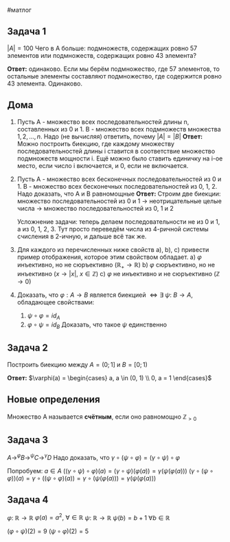 #матлог 
## Задача 1
$|A| = 100$
Чего в A больше: подмножеств, содержащих ровно 57 элементов или подмножеств, содержащих ровно 43 элемента?

**Ответ:** одинаково. Если мы берём подмножество, где 57 элементов, то остальные элементы составляют подмножество, где содержится ровно 43 элемента. Одинаково.

## Дома
1. Пусть A - множество всех последовательностей длины n, составленных из 0 и 1. B - множество всех подмножеств множества ${1, 2, \dots, n}$. Надо (не вычисляя) ответить, почему $|A| = |B|$
	**Ответ:** Можно построить биекцию, где каждому множеству последовательностей длины i ставится в соответствие множество подмножеств мощности i. Ещё можно было ставить единичку на i-ое место, если число i включается, и 0, если не включается.
2. Пусть A - множество всех бесконечных последовательностей из 0 и 1. B - множество всех бесконечных последовательностей из 0, 1, 2. Надо доказать, что A и B равномощные
	**Ответ:** Строим две биекции: множество последовательностей из 0 и 1 $\to$ неотрицательные целые числа $\to$ множество последовательностей из 0, 1 и 2 
	
	Усложнение задачи: теперь делаем последовательности не из 0 и 1, а из 0, 1, 2, 3. Тут просто переведём числа из 4-ричной системы счисления в 2-ичную, и дальше всё так же.
1. Для каждого из перечисленных ниже свойств a), b), c) привести пример отображения, которое этим свойством обладает.
	a) $\varphi$ инъективно, но не сюръективно ($\mathbb{R_{+}} \to \mathbb{R}$)
	b) $\varphi$ сюръективно, но не инъективно ($x \to |x|, \ x \in \mathbb{Z}$)
	c) $\varphi$ не инъективно и не сюръективно ($\mathbb{Z} \to 0$)
4. Доказать, что $\varphi: A \to B$ является биекцией $\iff \exists \ \psi: \ B \to A$, обладающее свойствами: 
	1. $\psi \circ \varphi = id_A$
	2. $\varphi \circ \psi = id_B$
	Доказать, что такое $\psi$ единственно

## Задача 2
Построить биекцию между $A = (0; 1]$ и $B = [0; 1)$

**Ответ:** $\varphi(a) = \begin{cases} a, a \in (0, 1) \\ 0, a = 1 \end{cases}$

## Новые определения
Множество A называется **счётным**, если оно равномощно $\mathbb{Z}_{> 0}$

## Задача 3
$A \to^{\varphi} B \to^{\psi} C \to^{\gamma} D$
Надо доказать, что $\gamma \circ (\psi \circ \varphi) = (\gamma \circ \psi) \circ \varphi$

Попробуем:
$a \in A$
$((\gamma \circ \psi) \circ \varphi)(a) = (\gamma \circ \psi)(\varphi(a)) = \gamma(\psi(\varphi(a)))$
$(\gamma \circ (\psi \circ \varphi))(a) = \gamma \circ ((\psi \circ \varphi)(a)) = \gamma \circ (\psi(\varphi(a))) = \gamma(\psi(\varphi(a)))$

## Задача 4
$\varphi: \ \mathbb{R} \to \mathbb{R}$
$\varphi(a) = a^2, \ \forall \in \mathbb{R}$
$\psi: \ \mathbb{R} \to \mathbb{R}$
$\psi(b) = b + 1 \ \forall b \in \mathbb{R}$

$(\varphi \circ \psi)(2) = 9$
$(\psi \circ \varphi)(2) = 5$